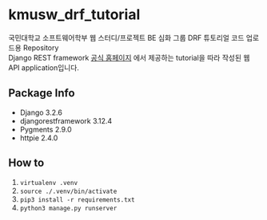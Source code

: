 # kmusw_drf_tutorial

국민대학교 소프트웨어학부 웹 스터디/프로젝트 BE 심화 그룹 DRF 튜토리얼 코드 업로드용 Repository  
Django REST framework [공식 홈페이지](https://www.django-rest-framework.org/) 에서 제공하는 tutorial을 따라 작성된 웹 API application입니다.

## Package Info

+ Django 3.2.6
+ djangorestframework 3.12.4
+ Pygments 2.9.0
+ httpie 2.4.0

## How to

1. `virtualenv .venv`
2. `source ./.venv/bin/activate`
3. `pip3 install -r requirements.txt`
4. `python3 manage.py runserver`